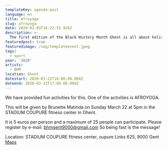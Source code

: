 ```yaml
---
templateKey: agenda-post
language: en
title: Afroyoga
slug: afroyoga
date: 2020-02-03T16:22:55.926Z
description: >-
  The first edition of the Black History Month Ghent is all about holistic well-being the Black community in Belgium. We go back to the historical roots of our well-being under the motto: "healing from the past in the present".
featuredpost: true
featuredimage: /img/templateevent.jpeg
tags:
  - sport
year: '2020'
artists:
  - BHM
location: Ghent
datestart: 2020-03-22T16:00:00.000Z
dateend: 2020-03-22T17:00:00.000Z
---
```


We have provided fun activities for this. One of the activities is AFROYOGA.

This will be given by Brunette Matinda on Sunday March 22 at 5pm  in the STADIUM COUPURE fitness center in Ghent.

It is 5 euros per person and a maximum of 25 people can participate.
Please register by e-mail: [bhmgent9000@gmail.com](mailto:bhmgent9000@gmail.com)
So being fast is the message!

Location: STADIUM COUPURE fitness center, oupure Links 625, 9000 Gent
[Maps](https://goo.gl/maps/FgkoBb4B1Je2b4mPA)

